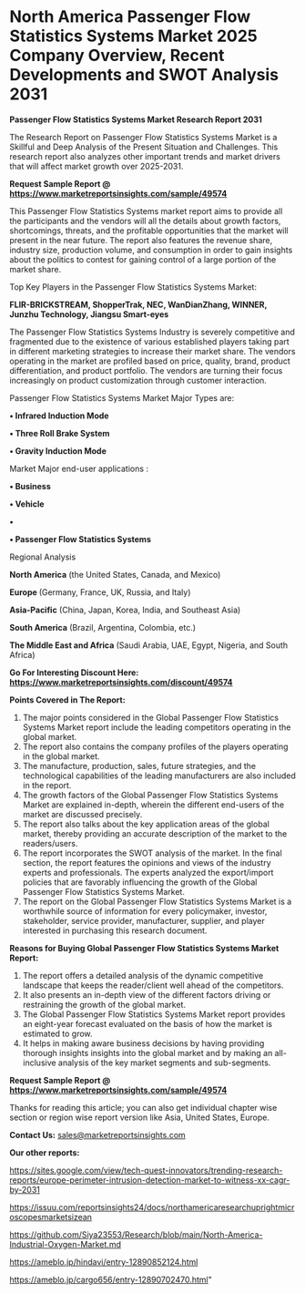 # North America Passenger Flow Statistics Systems Market 2025 Company Overview, Recent Developments and SWOT Analysis 2031

<strong>Passenger Flow Statistics Systems Market Research Report 2031</strong>

The Research Report on Passenger Flow Statistics Systems Market is a Skillful and Deep Analysis of the Present Situation and Challenges. This research report also analyzes other important trends and market drivers that will affect market growth over 2025-2031.

<strong>Request Sample Report @ <a href=https://www.marketreportsinsights.com/sample/49574>https://www.marketreportsinsights.com/sample/49574</a></strong>

This Passenger Flow Statistics Systems market report aims to provide all the participants and the vendors will all the details about growth factors, shortcomings, threats, and the profitable opportunities that the market will present in the near future. The report also features the revenue share, industry size, production volume, and consumption in order to gain insights about the politics to contest for gaining control of a large portion of the market share.

Top Key Players in the Passenger Flow Statistics Systems Market:

<strong>FLIR-BRICKSTREAM, ShopperTrak, NEC, WanDianZhang, WINNER, Junzhu Technology, Jiangsu Smart-eyes</strong>

The Passenger Flow Statistics Systems Industry is severely competitive and fragmented due to the existence of various established players taking part in different marketing strategies to increase their market share. The vendors operating in the market are profiled based on price, quality, brand, product differentiation, and product portfolio. The vendors are turning their focus increasingly on product customization through customer interaction.

Passenger Flow Statistics Systems Market Major Types are:

<strong>•  Infrared Induction Mode

•  Three Roll Brake System

•  Gravity Induction Mode</strong>

Market Major end-user applications :

<strong>•  Business

•  Vehicle

•  

•  Passenger Flow Statistics Systems</strong>

Regional Analysis

</u><strong><b>North America</b></strong> (the United States, Canada, and Mexico)

<strong><b>Europe </b></strong>(Germany, France, UK, Russia, and Italy)

<strong><b>Asia-Pacific</b></strong> (China, Japan, Korea, India, and Southeast Asia)

<strong><b>South America</b></strong> (Brazil, Argentina, Colombia, etc.)

<strong><b>The Middle East and Africa</b></strong> (Saudi Arabia, UAE, Egypt, Nigeria, and South Africa)

<strong>Go For Interesting Discount Here: <a href=https://www.marketreportsinsights.com/discount/49574>https://www.marketreportsinsights.com/discount/49574</a></strong>

<strong>Points Covered in The Report:</strong>
<ol>
  <li>The major points considered in the Global Passenger Flow Statistics Systems Market report include the leading competitors operating in the global market.</li>
  <li>The report also contains the company profiles of the players operating in the global market.</li>
  <li>The manufacture, production, sales, future strategies, and the technological capabilities of the leading manufacturers are also included in the report.</li>
  <li>The growth factors of the Global Passenger Flow Statistics Systems Market are explained in-depth, wherein the different end-users of the market are discussed precisely.</li>
  <li>The report also talks about the key application areas of the global market, thereby providing an accurate description of the market to the readers/users.</li>
  <li>The report incorporates the SWOT analysis of the market. In the final section, the report features the opinions and views of the industry experts and professionals. The experts analyzed the export/import policies that are favorably influencing the growth of the Global Passenger Flow Statistics Systems Market.</li>
  <li>The report on the Global Passenger Flow Statistics Systems Market is a worthwhile source of information for every policymaker, investor, stakeholder, service provider, manufacturer, supplier, and player interested in purchasing this research document.</li>
</ol>
<strong>Reasons for Buying Global Passenger Flow Statistics Systems Market Report:</strong>

<ol>
  <li>The report offers a detailed analysis of the dynamic competitive landscape that keeps the reader/client well ahead of the competitors.</li>
  <li>It also presents an in-depth view of the different factors driving or restraining the growth of the global market.</li>
  <li>The Global Passenger Flow Statistics Systems Market report provides an eight-year forecast evaluated on the basis of how the market is estimated to grow.</li>
  <li>It helps in making aware business decisions by having providing thorough insights insights into the global market and by making an all-inclusive analysis of the key market segments and sub-segments.</li>
</ol>
<strong>Request Sample Report @ <a href=https://www.marketreportsinsights.com/sample/49574>https://www.marketreportsinsights.com/sample/49574</a></strong>


Thanks for reading this article; you can also get individual chapter wise section or region wise report version like Asia, United States, Europe.

<strong>Contact Us:</strong>
sales@marketreportsinsights.com

<strong>Our other reports:</strong>

<a href=https://sites.google.com/view/tech-quest-innovators/trending-research-reports/europe-perimeter-intrusion-detection-market-to-witness-xx-cagr-by-2031>https://sites.google.com/view/tech-quest-innovators/trending-research-reports/europe-perimeter-intrusion-detection-market-to-witness-xx-cagr-by-2031</a>

<a href=https://issuu.com/reportsinsights24/docs/northamericaresearchuprightmicroscopesmarketsizean>https://issuu.com/reportsinsights24/docs/northamericaresearchuprightmicroscopesmarketsizean</a>

<a href=https://github.com/Siya23553/Research/blob/main/North-America-Industrial-Oxygen-Market.md>https://github.com/Siya23553/Research/blob/main/North-America-Industrial-Oxygen-Market.md</a>

<a href=https://ameblo.jp/hindavi/entry-12890852124.html>https://ameblo.jp/hindavi/entry-12890852124.html</a>

<a href=https://ameblo.jp/cargo656/entry-12890702470.html>https://ameblo.jp/cargo656/entry-12890702470.html</a>"
